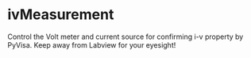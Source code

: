 # ivMeasurement
Control the Volt meter and current source for confirming i-v property by PyVisa. Keep away from Labview for your eyesight!
